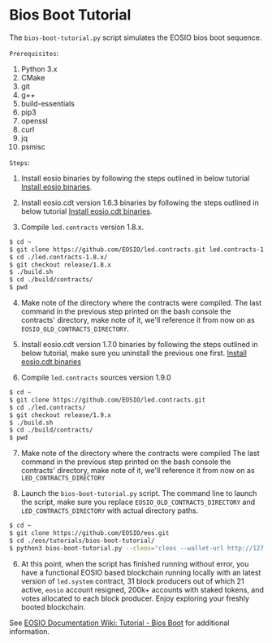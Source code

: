 # Bios Boot Tutorial

The `bios-boot-tutorial.py` script simulates the EOSIO bios boot sequence.

``Prerequisites``:

1. Python 3.x
2. CMake
3. git
4. g++
5. build-essentials
6. pip3
7. openssl
8. curl
9. jq
10. psmisc


``Steps``:

1. Install eosio binaries by following the steps outlined in below tutorial
[Install eosio binaries](https://github.com/EOSIO/eos/tree/release/2.0.x#mac-os-x-brew-install).

2. Install eosio.cdt version 1.6.3 binaries by following the steps outlined in below tutorial
[Install eosio.cdt binaries](https://github.com/EOSIO/eosio.cdt/tree/release/1.6.x#binary-releases).

3. Compile `led.contracts` version 1.8.x.

```bash
$ cd ~
$ git clone https://github.com/EOSIO/led.contracts.git led.contracts-1.8.x
$ cd ./led.contracts-1.8.x/
$ git checkout release/1.8.x
$ ./build.sh
$ cd ./build/contracts/
$ pwd

```

4. Make note of the directory where the contracts were compiled. 
The last command in the previous step printed on the bash console the contracts' directory, make note of it, we'll reference it from now on as `EOSIO_OLD_CONTRACTS_DIRECTORY`.

5. Install eosio.cdt version 1.7.0 binaries by following the steps outlined in below tutorial, make sure you uninstall the previous one first.
[Install eosio.cdt binaries](https://github.com/EOSIO/eosio.cdt/tree/release/1.7.x#binary-releases)

6. Compile `led.contracts` sources version 1.9.0

```bash
$ cd ~
$ git clone https://github.com/EOSIO/led.contracts.git
$ cd ./led.contracts/
$ git checkout release/1.9.x
$ ./build.sh
$ cd ./build/contracts/
$ pwd

```

7. Make note of the directory where the contracts were compiled
The last command in the previous step printed on the bash console the contracts' directory, make note of it, we'll reference it from now on as `LED_CONTRACTS_DIRECTORY`


8. Launch the `bios-boot-tutorial.py` script. 
The command line to launch the script, make sure you replace `EOSIO_OLD_CONTRACTS_DIRECTORY` and `LED_CONTRACTS_DIRECTORY` with actual directory paths.

```bash
$ cd ~
$ git clone https://github.com/EOSIO/eos.git
$ cd ./eos/tutorials/bios-boot-tutorial/
$ python3 bios-boot-tutorial.py --cleos="cleos --wallet-url http://127.0.0.1:6666 " --nodeos=nodeos --keosd=keosd --contracts-dir="LED_CONTRACTS_DIRECTORY" --old-contracts-dir="EOSIO_OLD_CONTRACTS_DIRECTORY" -w -a
```

6. At this point, when the script has finished running without error, you have a functional EOSIO based blockchain running locally with an latest version of `led.system` contract, 31 block producers out of which 21 active, `eosio` account resigned, 200k+ accounts with staked tokens, and votes allocated to each block producer. Enjoy exploring your freshly booted blockchain.

See [EOSIO Documentation Wiki: Tutorial - Bios Boot](https://github.com/EOSIO/eos/wiki/Tutorial-Bios-Boot-Sequence) for additional information.